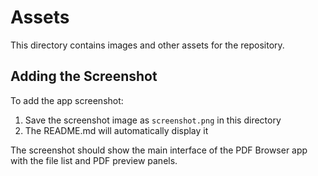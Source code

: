 # Assets

This directory contains images and other assets for the repository.

## Adding the Screenshot

To add the app screenshot:

1. Save the screenshot image as `screenshot.png` in this directory
2. The README.md will automatically display it

The screenshot should show the main interface of the PDF Browser app with the file list and PDF preview panels.